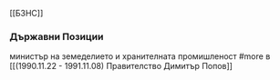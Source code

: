 [[БЗНС]]

### Държавни Позиции
министър на земеделието и хранителната промишленост #more в [[(1990.11.22 - 1991.11.08) Правителство Димитър Попов]]